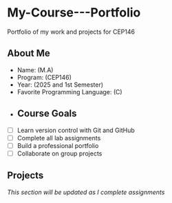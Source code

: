 # My-Course---Portfolio
Portfolio of my work and  projects for CEP146
## About Me
- Name: (M.A)
- Program: (CEP146)
- Year: (2025 and 1st Semester)
- Favorite Programming Language: (C)
- ## Course Goals
- [ ] Learn version control with Git and GitHub
- [ ] Complete all lab assignments
- [ ] Build a professional portfolio
- [ ] Collaborate on group projects
 ## Projects
*This section will be updated as I complete assignments*
 
